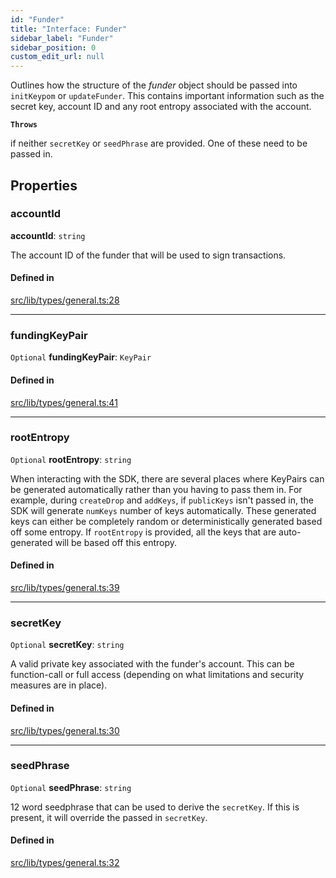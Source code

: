 ```yaml
---
id: "Funder"
title: "Interface: Funder"
sidebar_label: "Funder"
sidebar_position: 0
custom_edit_url: null
---
```


Outlines how the structure of the *funder* object should be passed into `initKeypom` or `updateFunder`. This contains important information such as the
secret key, account ID and any root entropy associated with the account.

**`Throws`**

if neither `secretKey` or `seedPhrase` are provided. One of these need to be passed in.

## Properties

### accountId

 **accountId**: `string`

The account ID of the funder that will be used to sign transactions.

#### Defined in

[src/lib/types/general.ts:28](https://github.com/keypom/keypom-js/blob/ba635c9/src/lib/types/general.ts#L28)

___

### fundingKeyPair

 `Optional` **fundingKeyPair**: `KeyPair`

#### Defined in

[src/lib/types/general.ts:41](https://github.com/keypom/keypom-js/blob/ba635c9/src/lib/types/general.ts#L41)

___

### rootEntropy

 `Optional` **rootEntropy**: `string`

When interacting with the SDK, there are several places where KeyPairs can be generated automatically rather than you having to pass them in.
For example, during `createDrop` and `addKeys`, if `publicKeys` isn't passed in, the SDK will generate `numKeys` number of keys automatically.
These generated keys can either be completely random or deterministically generated based off some entropy. If `rootEntropy` is provided, all the
keys that are auto-generated will be based off this entropy.

#### Defined in

[src/lib/types/general.ts:39](https://github.com/keypom/keypom-js/blob/ba635c9/src/lib/types/general.ts#L39)

___

### secretKey

 `Optional` **secretKey**: `string`

A valid private key associated with the funder's account. This can be function-call or full access (depending on what limitations and security measures are in place).

#### Defined in

[src/lib/types/general.ts:30](https://github.com/keypom/keypom-js/blob/ba635c9/src/lib/types/general.ts#L30)

___

### seedPhrase

 `Optional` **seedPhrase**: `string`

12 word seedphrase that can be used to derive the `secretKey`. If this is present, it will override the passed in `secretKey`.

#### Defined in

[src/lib/types/general.ts:32](https://github.com/keypom/keypom-js/blob/ba635c9/src/lib/types/general.ts#L32)
